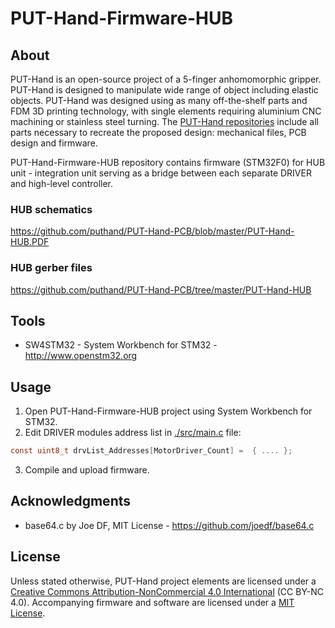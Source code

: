 # PUT-Hand-Firmware-HUB

## About

PUT-Hand is an open-source project of a 5-finger anhomomorphic gripper. PUT-Hand is designed to manipulate wide range of object including elastic objects. PUT-Hand was designed using as many off-the-shelf parts and FDM 3D printing technology, with single elements requiring aluminium CNC machining or stainless steel turning. The [PUT-Hand repositories](https://github.com/puthand) include all parts necessary to recreate the proposed design: mechanical files, PCB design and firmware.

PUT-Hand-Firmware-HUB repository contains firmware (STM32F0) for HUB unit - integration unit serving as a bridge between each separate DRIVER and high-level controller.

### HUB schematics

<https://github.com/puthand/PUT-Hand-PCB/blob/master/PUT-Hand-HUB.PDF>

### HUB gerber files

<https://github.com/puthand/PUT-Hand-PCB/tree/master/PUT-Hand-HUB>

## Tools

* SW4STM32 - System Workbench for STM32 - <http://www.openstm32.org>

## Usage

1. Open PUT-Hand-Firmware-HUB project using System Workbench for STM32.
2. Edit DRIVER modules address list in [./src/main.c](./src/main.c) file:

```C
const uint8_t drvList_Addresses[MotorDriver_Count] =  { .... };
```

3. Compile and upload firmware.

## Acknowledgments

* base64.c by Joe DF, MIT License - <https://github.com/joedf/base64.c>

## License

Unless stated otherwise, PUT-Hand project elements are licensed under a [Creative Commons Attribution-NonCommercial 4.0 International](https://creativecommons.org/licenses/by-nc/4.0/) (CC BY-NC 4.0). Accompanying firmware and software are licensed under a [MIT License](https://opensource.org/licenses/MIT).
